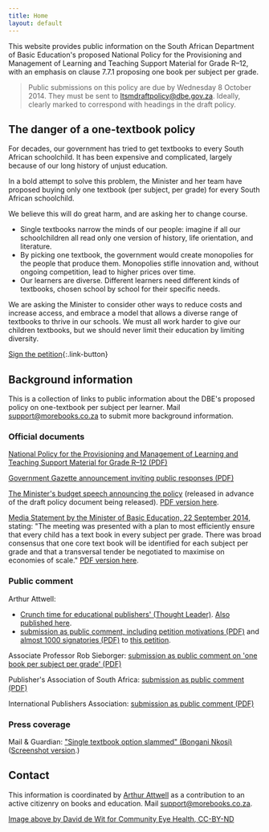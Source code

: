 ```yaml
---
title: Home
layout: default
---
```


This website provides public information on the South African Department of Basic Education's proposed National Policy for the Provisioning and Management of Learning and Teaching Support Material for Grade R–12, with an emphasis on clause 7.7.1 proposing one book per subject per grade.

> Public submissions on this policy are due by Wednesday 8 October 2014. They must be sent to [ltsmdraftpolicy@dbe.gov.za](mailto:ltsmdraftpolicy@dbe.gov.za). Ideally, clearly marked to correspond with headings in the draft policy.

## The danger of a one-textbook policy

For decades, our government has tried to get textbooks to every South African schoolchild. It has been expensive and complicated, largely because of our long history of unjust education.

In a bold attempt to solve this problem, the Minister and her team have proposed buying only one textbook (per subject, per grade) for every South African schoolchild.

We believe this will do great harm, and are asking her to change course. 

*	Single textbooks narrow the minds of our people: imagine if all our schoolchildren all read only one version of history, life orientation, and literature.
*	By picking one textbook, the government would create monopolies for the people that produce them. Monopolies stifle innovation and, without ongoing competition, lead to higher prices over time.
*	Our learners are diverse. Different learners need different kinds of textbooks, chosen school by school for their specific needs.

We are asking the Minister to consider other ways to reduce costs and increase access, and embrace a model that allows a diverse range of textbooks to thrive in our schools. We must all work harder to give our children textbooks, but we should never limit their education by limiting diversity.

[Sign the petition](https://www.change.org/p/minister-of-basic-education-angie-motshekga-don-t-prescribe-only-one-textbook-for-every-south-african-child){:.link-button}

## Background information

This is a collection of links to public information about the DBE's proposed policy on one-textbook per subject per learner. Mail [support@morebooks.co.za](mailto:support@morebooks.co.za) to submit more background information.

### Official documents

[National Policy for the Provisioning and Management of Learning and Teaching Support Material for Grade R–12 (PDF)](downloads/20140905_draft-ltsm-policy-for-public-comment.pdf)

[Government Gazette announcement inviting public responses (PDF)](downloads/20140904_gazette-on-ltsm-draft-policy-for-public-comment.pdf)

[The Minister's budget speech announcing the policy](http://www.education.gov.za/Newsroom/Speeches/tabid/298/ctl/Details/mid/2907/ItemID/3972/Default.aspx) (released in advance of the draft policy document being released). [PDF version here](downloads/20140715_ministers-budget-speech-2014.pdf).

[Media Statement by the Minister of Basic Education, 22 September 2014](http://www.education.gov.za/Newsroom/MediaReleases/tabid/347/ctl/Details/mid/2929/ItemID/4037/Default.aspx), stating: "The meeting was presented with a plan to most efficiently ensure that every child has a text book in every subject per grade. There was broad consensus that one core text book will be identified for each subject per grade and that a transversal tender be negotiated to maximise on economies of scale." [PDF version here](downloads/20140922_ministers-media-statement.pdf).

### Public comment

Arthur Attwell: 

*	[Crunch time for educational publishers' (Thought Leader)](http://www.thoughtleader.co.za/arthurattwell/2014/09/22/crunch-time-for-educational-publishers/). [Also published here](http://arthurattwell.com/2014/09/09/crunch-time-for-south-african-publishing/).
*	[submission as public comment, including petition motivations (PDF)](downloads/20141007_submission-on-dbe-draft-policy.pdf) and [almost 1000 signatories (PDF)](downloads/20141007_submission-on-dbe-draft-policy_signatories.pdf) to [this petition](https://www.change.org/p/minister-of-basic-education-angie-motshekga-don-t-prescribe-only-one-textbook-for-every-south-african-child).

Associate Professor Rob Sieborger: [submission as public comment on 'one book per subject per grade' (PDF)](downloads/20141006_sieborger-comment.pdf)

Publisher's Association of South Africa: [submission as public comment (PDF)](downloads/20141006_pasa-official-submission.pdf)

International Publishers Association: [submission as public comment (PDF)](downloads/20141008_ipa-submission-on-ltsm-procurement-policy.pdf)

### Press coverage

Mail & Guardian: ["Single textbook option slammed" (Bongani Nkosi)](http://mg.co.za/article/2014-10-10-single-textbook-option-slammed) ([Screenshot version](downloads/20141010_mailandguardian-article.png).)

## Contact

This information is coordinated by [Arthur Attwell](http://arthurattwell.com) as a contribution to an active citizenry on books and education. Mail [support@morebooks.co.za](support@morebooks.co.za).

[Image above by David de Wit for Community Eye Health, CC-BY-ND](https://www.flickr.com/photos/communityeyehealth/7186064125)
